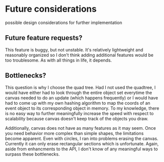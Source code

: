 # Future considerations

possible design considerations for further implementation

## Future feature requests?

This feature is buggy, but not unstable. It's relatively
lightweight and reasonably organized so I don't think 
adding additional features would be too troublesome. As
with all things in life, it depends. 

## Bottlenecks?

This question is why I choose the quad tree. Had I not used
the quadtree, I would have either had to look through
the entire object set everytime the canvas needed to do
an update (which happens frequently) or I would have had
to come up with my own hashing algorithm to map the coords
of an event object to its corresponding object in memory.
To my knowledge, there is no easy way to further meaningfully
increase the speed with respect to scalability because canvas
doesn't keep track of the objects you draw. 

Additionally, canvas does not have as many features as it
may seem. Once you need behavior more complex than simple shapes, the limitations become apparent. Even with circles,
I ran into problems erasing the canvas. Currently it can
only erase rectangular sections which is unfortunate. Again,
aside from enhancments to the API, I don't know of any 
meaningful ways to surpass these bottlenecks. 

